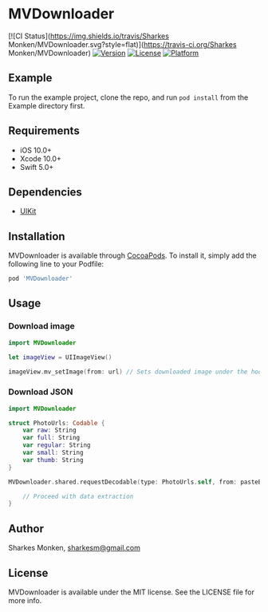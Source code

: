 # MVDownloader

[![CI Status](https://img.shields.io/travis/Sharkes Monken/MVDownloader.svg?style=flat)](https://travis-ci.org/Sharkes Monken/MVDownloader)
[![Version](https://img.shields.io/cocoapods/v/MVDownloader.svg?style=flat)](https://cocoapods.org/pods/MVDownloader)
[![License](https://img.shields.io/cocoapods/l/MVDownloader.svg?style=flat)](https://cocoapods.org/pods/MVDownloader)
[![Platform](https://img.shields.io/cocoapods/p/MVDownloader.svg?style=flat)](https://cocoapods.org/pods/MVDownloader)

## Example

To run the example project, clone the repo, and run `pod install` from the Example directory first.

## Requirements
- iOS 10.0+ 
- Xcode 10.0+
- Swift 5.0+

## Dependencies
- [UIKit](https://developer.apple.com/documentation/uikit)

## Installation

MVDownloader is available through [CocoaPods](https://cocoapods.org). To install
it, simply add the following line to your Podfile:

```ruby
pod 'MVDownloader'
```

## Usage

### Download image 

```swift
import MVDownloader

let imageView = UIImageView()

imageView.mv_setImage(from: url) // Sets downloaded image under the hood 
```

### Download JSON 
```swift 
import MVDownloader

struct PhotoUrls: Codable {
    var raw: String
    var full: String
    var regular: String
    var small: String
    var thumb: String
}

MVDownloader.shared.requestDecodable(type: PhotoUrls.self, from: pasteBinUrl) { (data, error) in

    // Proceed with data extraction 
}
```

## Author

Sharkes Monken, sharkesm@gmail.com

## License

MVDownloader is available under the MIT license. See the LICENSE file for more info.
